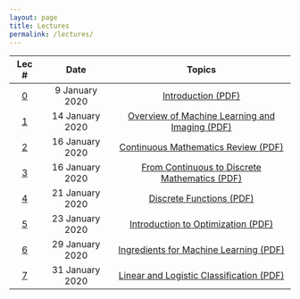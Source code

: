 ```yaml
---
layout: page
title: Lectures
permalink: /lectures/
---
```

| Lec #                       | Date         |  Topics             
|:---------------------------:|:------------:|:-------------------:
|[0](https://www.youtube.com/)|9 January 2020|[Introduction (PDF)](/lectures/lecture_0_introduction.pdf)
|[1](https://www.youtube.com/)|14 January 2020|[Overview of Machine Learning and Imaging (PDF)](/lectures/lecture_1_ML-Imaging_Summary_final.pdf)
|[2](https://www.youtube.com/)|16 January 2020|[Continuous Mathematics Review (PDF)](/lectures/lecture_2_math_continuous.pdf)
|[3](https://www.youtube.com/)|16 January 2020|[From Continuous to Discrete Mathematics (PDF)](/lectures/lecture_3_continuous_discrete_math.pdf)
|[4](https://www.youtube.com/)|21 January 2020|[Discrete Functions (PDF)](/lectures/lecture_4_math_discrete.pdf)
|[5](https://www.youtube.com/)|23 January 2020|[Introduction to Optimization (PDF)](/lectures/lecture_5_intro_optimization.pdf)
|[6](https://www.youtube.com/)|29 January 2020|[Ingredients for Machine Learning (PDF)](/lectures/lecture_6_optimization-to-ML.pdf)
|[7](https://www.youtube.com/)|31 January 2020|[Linear and Logistic Classification (PDF)](/lectures/lecture_7_ML-principles.pdf)

<!--
|[8](https://www.youtube.com/)|24 September 2019|["Deep" Networks: theoretical motvation (PDF)](/lectures/lecture-8_ML_Theory%20.pdf)
|[9](https://www.youtube.com/)|26 Sept, 1 Oct 2019|[Convolutional Neural Networks (PDF)](/lectures/lecture_9_intro_to_CNN's.pdf)
|[10](https://www.youtube.com/)|3 Oct 2019|[Backpropagation in Deep Networks (PDF)](/lectures/lecture_10_Backpropagation.pdf)
|[11](https://www.youtube.com/)|8 Oct 2019|[Tools for your Deep Learning Toolbox (PDF)](/lectures/lecture_11_useful_DL_tools.pdf)
|[12](https://www.youtube.com/)|10 Oct 2019|[CNN implementation and visualization (PDF)](/lectures/lecture_12_CNNs_practical_tips.pdf)
|[13](https://www.youtube.com/)|17 Oct 2019|[CNN visualization tools and extensions (PDF)](/lectures/lecture_13_CNN-visualization-extensions.pdf)
|[14a](https://www.youtube.com/)|22 Oct 2019|[CNNs for object detection and segmentation(PDF)](/lectures/lecture_14a_object_detection_segmentation.pdf)
|[14b](https://www.youtube.com/)|24 Oct 2019|[CNNs as Autoencoders (PDF)](/lectures/Lecture_14b_Segmentation_and_autoencoders.pdf)
|[15](https://www.youtube.com/)|24 Oct 2019|[Introduction to Physical Layers in Machine Learning (PDF)](/lectures/lecture_15_intro_physical_CNNs.pdf)
|[16](https://www.youtube.com/)|29 Oct 2019|[Examples of Physical Layers in CNNs (PDF)](/lectures/lecture_16_examples_physical_layers_CNN.pdf)
|[17](https://www.youtube.com/)|31 Oct 2019|[Introduction to Fourier Optics (PDF)](/lectures/lecture_17_intro_Fourier_optics.pdf)
|[18](https://www.youtube.com/)|5 Nov 2019|[Physical Layers with Coherent Fields (PDF)](/lectures/lecture_18_coherent_physical_layers.pdf)
|[19](https://www.youtube.com/)|7 Nov 2019|[Physical Layer Guidelines and Implementations (PDF)](/lectures/lecture_19_physical_layer_guidelines.pdf)
|[20](https://www.youtube.com/)|12 Nov 2019|[Published Physical CNN Examples and Ethics (PDF)](/lectures/lecture_20_PhysicalCNN_examples.pdf)
|[21](https://www.youtube.com/)|14 Nov 2019|[Recurrent Neural Networks (PDF)](/lectures/lecture_21_RNNs.pdf)
|[22](https://www.youtube.com/)|19 Nov 2019|[Reinforcement Learning (PDF)](/lectures/lecture_22_reinforcement_learning.pdf)
|[23](https://www.youtube.com/)|21 Nov 2019|[Looking ahead – machine learning and imaging in 10 years (PDF)](/lectures/lecture_23_future_directions.pdf)
|[24](https://www.youtube.com/)|26 Nov 2019|[Machine Learning + Imaging Review (PDF)](/lectures/lecture_24_deep_imaging_review.pdf)
-->

<!--
### Lecture Resources
1. [Jupyter Notebook: Tensorflow basic optimization example](/data/basic_tensorflow_eager_example.ipynb)
2. [Jupyter Notebook: High level intro to Neural Networks in Tensorflow](/data/high_level_tf_intro.ipynb)
3. [Jupyter Notebook: A simple Autoencoder in Tensorflow/Keras](/data/Simple_Autoencoder.ipynb)
4. [Jupyter Notebook: Weighted image sum example](/data/weighted_image_sum_example.ipynb)
5. [Jupyter Notebook: Physical layers exmaple](/data/physical_layers_example.ipynb)
-->

